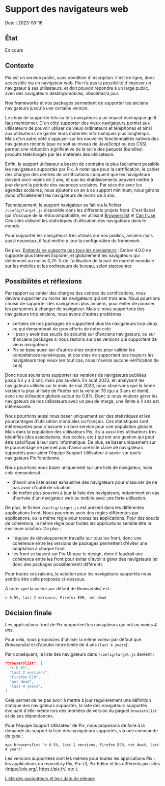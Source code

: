# Support des navigateurs web

Date : 2023-08-16

## État

En cours

## Contexte

Pix est un service public, sans condition d'inscription. Il est en ligne, donc accessible via un navigateur web. Pix n'a pas la possibilité d'imposer un navigateur à ses utilisateurs, et doit pouvoir répondre à un large public, avec des navigateurs desktop/mobiles, obsolètes/à jour.

Nos frameworks et nos packages permettent de supporter les anciens navigateurs jusqu'à une certaine version.

Le choix de supporter tels ou tels navigateurs a un impact écologique qu'il faut mentionner. D'un côté supporter des vieux navigateurs permet aux utilisateurs de pouvoir utiliser de vieux ordinateurs et téléphones et ainsi aux utilisateurs de garder leurs matériels informatiques plus longtemps. Mais d'un autre côté s'appuyer sur les nouvelles fonctionnalités natives des navigateurs récents (que ce soit au niveau de JavaScript ou des CSS) permet une réduction significative de la taille des paquets (bundles) produits téléchargés par les matériels des utilisateurs.

Enfin, le support utilisateur a besoin de connaitre le plus facilement possible les navigateurs supportés par Pix.
À noter que pour la certification, le cahier des charges des centres de certifications indiquent que les navigateurs doivent avoir moins de 2 ans, et que les établissements peuvent mettre à jour durant la période des vacances scolaires. Par sécurité avec les agendas scolaires, nous ajoutons un an à ce support minimum, nous gérons donc officiellement les navigateurs de moins de 3 ans.

Techniquement, le support navigateur se fait via le fichier `/config/target.js` disponible dans les différents projets front. C'est Babel qui s'occupe de la rétrocompatibilité, en utilisant [Browserslist](https://github.com/browserslist/browserslist) et [Can I Use](https://caniuse.com/).
Ces sites utilisent les statistiques d'utilisation des navigateurs dans le monde.

Pour supporter les navigateurs très utilisés sur nos publics, anciens mais aussi nouveaux, il faut  mettre à jour la configuration du framework. 

De plus, [EmberJs ne supporte pas tous les navigateurs](https://emberjs.com/browser-support/) : Ember 4.0.0 ne supporte plus Internet Explorer, et globalement les navigateurs qui détiennent au moins 0,25 % de l'utilisation de la part de marché mondiale sur les mobiles et les ordinateurs de bureau, selon statcounter. 

## Possibilités et réflexions

Par rapport au cahier des charges des centres de certifications, nous devons supporter au moins les navigateurs qui ont trois ans. 
Nous pourrions choisir de supporter des navigateurs plus anciens, pour éviter de pousser les personnes à changer de navigateur.
Mais si nous supportons des navigateurs trop anciens, nous avons d'autres problèmes : 
- certains de nos packages ne supportent plus les navigateurs trop vieux, ce qui demanderait de gros efforts de notre coté
- il peut y avoir des soucis de sécurité sur d'anciens navigateurs, ou sur d'anciens packages si nous restons sur des versions qui supportent de vieux navigateurs
- Pix se base aussi sur d'autres sites externes pour valider les compétences numériques, et ces sites ne supportent pas toujours les navigateurs trop vieux (en tout cas, nous n'avons aucune vérification de cela)

Donc nous souhaitons supporter les versions de navigateurs publiées jusqu'à il y a 3 ans, mais pas au-delà.
En août 2023, en analysant les navigateurs utilisés sur le mois de mai 2023, nous observons que la 5eme version la plus utilisée de Firefox est la version 78 (qui a 3 ans et demi), avec une utilisation globale autour de 0,8%.
Donc si nous voulons gérer les navigateurs de nos utilisateurs avec un peu de marge, une limite à 4 ans est intéressante.

Nous pourrions aussi nous baser uniquement sur des statistiques et les pourcentages d'utilisation mondiales ou français. Ces statistiques sont intéressantes pour s'assurer un bon service pour une population globale. Mais dans la population des utilisateurs Pix, il y a aussi des utilisateurs très identifiés (des associations, des écoles, etc.) qui ont une gestion qui peut être spécifique à leur parc informatique.
De plus, se baser uniquement sur le pourcentage ne permet pas d'avoir une liste claire de navigateurs supportés pour aider l'équipe Support Utilisateur à savoir sur quels navigateurs Pix fonctionne.

Nous pourrions nous baser uniquement sur une liste de navigateur, mais cela demanderait : 
- d'avoir une liste assez exhaustive des navigateurs pour s'assurer de ne pas avoir d'oubli de situation
- de mettre plus souvent à jour la liste des navigateurs, notamment en cas d'arrivée d'un navigateur web ou mobile avec une forte utilisation.

De plus, le fichier `/config/target.js` est présent dans les différentes applications front.
Nous pourrions avoir des règles différentes par applications, ou la même règle pour toutes les applications.
Pour des soucis de cohérence, la même règle pour toutes les applications semble être la meilleure solution. De plus : 
- l'équipe de développement travaille sur tous les front, donc une cohérence entre les versions de packages permettent d'éviter une adaptation à chaque front
- les front se basent sur Pix-UI pour le design, donc il faudrait une cohérence entre les front pour éviter d'avoir à gérer des navigateurs (et donc des packages possiblement) différents

Pour toutes ces raisons, la solution pour les navigateurs supportés nous semble être celle proposée ci-dessous.

À noter que la valeur par défaut de *Browserslist* est :

```dotenv
> 0.5%, last 2 versions, Firefox ESR, not dead
```

## Décision finale

Les applications front de Pix supportent les navigateurs qui ont *au moins 4 ans*.

Pour cela, nous proposons d'utiliser la même valeur par défaut que *Browserslist* et d'ajouter notre limite de 4 ans (`last 4 years`).

Par conséquent, la liste des navigateurs dans `/config/target.js` devient :

```json
"browserslist": [
  "> 0.5%",
  "last 2 versions",
  "Firefox ESR",
  "not dead",
  "last 4 years",
]
```

Cela permet de ne pas avoir à mettre à jour régulièrement une définition statique des navigateurs supportés, la liste des navigateurs supportés évoluant d'elle-même lors des montées de version du paquet `browserslist` et de ses dépendances.

Pour l'équipe Support Utilisateur de Pix, nous proposons de faire à la demande du support la liste des navigateurs supportés, via une commande de type :

```shell
npx browserslist "> 0.5%, last 2 versions, Firefox ESR, not dead, last 4 years"
```

Les versions supportées sont les mêmes pour toutes les applications Pix : les applications du repository Pix, Pix-UI, Pix Editor et les différents pix-sites (https://pix.org/, https://pix.fr/, etc.).

[Liste des navigateurs et leur date de release](https://en.wikipedia.org/wiki/Timeline_of_web_browsers)
